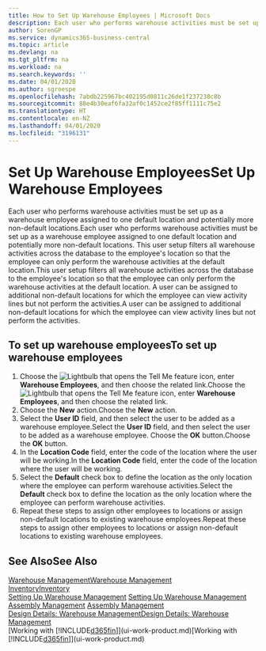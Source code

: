 ```yaml
---
title: How to Set Up Warehouse Employees | Microsoft Docs
description: Each user who performs warehouse activities must be set up as a warehouse employee assigned to one default location and potentially more non-default locations.
author: SorenGP
ms.service: dynamics365-business-central
ms.topic: article
ms.devlang: na
ms.tgt_pltfrm: na
ms.workload: na
ms.search.keywords: ''
ms.date: 04/01/2020
ms.author: sgroespe
ms.openlocfilehash: 7abdb225967bc402195d0811c26de1f237238c8b
ms.sourcegitcommit: 88e4b30eaf6fa32af0c1452ce2f85ff1111c75e2
ms.translationtype: HT
ms.contentlocale: en-NZ
ms.lasthandoff: 04/01/2020
ms.locfileid: "3196131"
---
```

# <a name="set-up-warehouse-employees"></a><span data-ttu-id="e5899-103">Set Up Warehouse Employees</span><span class="sxs-lookup"><span data-stu-id="e5899-103">Set Up Warehouse Employees</span></span>
<span data-ttu-id="e5899-104">Each user who performs warehouse activities must be set up as a warehouse employee assigned to one default location and potentially more non-default locations.</span><span class="sxs-lookup"><span data-stu-id="e5899-104">Each user who performs warehouse activities must be set up as a warehouse employee assigned to one default location and potentially more non-default locations.</span></span> <span data-ttu-id="e5899-105">This user setup filters all warehouse activities across the database to the employee's location so that the employee can only perform the warehouse activities at the default location.</span><span class="sxs-lookup"><span data-stu-id="e5899-105">This user setup filters all warehouse activities across the database to the employee's location so that the employee can only perform the warehouse activities at the default location.</span></span> <span data-ttu-id="e5899-106">A user can be assigned to additional non-default locations for which the employee can view activity lines but not perform the activities.</span><span class="sxs-lookup"><span data-stu-id="e5899-106">A user can be assigned to additional non-default locations for which the employee can view activity lines but not perform the activities.</span></span>

## <a name="to-set-up-warehouse-employees"></a><span data-ttu-id="e5899-107">To set up warehouse employees</span><span class="sxs-lookup"><span data-stu-id="e5899-107">To set up warehouse employees</span></span>  
1.  <span data-ttu-id="e5899-108">Choose the ![Lightbulb that opens the Tell Me feature](media/ui-search/search_small.png "Tell me what you want to do") icon, enter **Warehouse Employees**, and then choose the related link.</span><span class="sxs-lookup"><span data-stu-id="e5899-108">Choose the ![Lightbulb that opens the Tell Me feature](media/ui-search/search_small.png "Tell me what you want to do") icon, enter **Warehouse Employees**, and then choose the related link.</span></span>  
2. <span data-ttu-id="e5899-109">Choose the **New** action.</span><span class="sxs-lookup"><span data-stu-id="e5899-109">Choose the **New** action.</span></span>  
3. <span data-ttu-id="e5899-110">Select the **User ID** field, and then select the user to be added as a warehouse employee.</span><span class="sxs-lookup"><span data-stu-id="e5899-110">Select the **User ID** field, and then select the user to be added as a warehouse employee.</span></span> <span data-ttu-id="e5899-111">Choose the **OK** button.</span><span class="sxs-lookup"><span data-stu-id="e5899-111">Choose the **OK** button.</span></span>  
6.  <span data-ttu-id="e5899-112">In the **Location Code** field, enter the code of the location where the user will be working.</span><span class="sxs-lookup"><span data-stu-id="e5899-112">In the **Location Code** field, enter the code of the location where the user will be working.</span></span>  
7.  <span data-ttu-id="e5899-113">Select the **Default** check box to define the location as the only location where the employee can perform warehouse activities.</span><span class="sxs-lookup"><span data-stu-id="e5899-113">Select the **Default** check box to define the location as the only location where the employee can perform warehouse activities.</span></span>  
8.  <span data-ttu-id="e5899-114">Repeat these steps to assign other employees to locations or assign non-default locations to existing warehouse employees.</span><span class="sxs-lookup"><span data-stu-id="e5899-114">Repeat these steps to assign other employees to locations or assign non-default locations to existing warehouse employees.</span></span>  

## <a name="see-also"></a><span data-ttu-id="e5899-115">See Also</span><span class="sxs-lookup"><span data-stu-id="e5899-115">See Also</span></span>  
[<span data-ttu-id="e5899-116">Warehouse Management</span><span class="sxs-lookup"><span data-stu-id="e5899-116">Warehouse Management</span></span>](warehouse-manage-warehouse.md)  
[<span data-ttu-id="e5899-117">Inventory</span><span class="sxs-lookup"><span data-stu-id="e5899-117">Inventory</span></span>](inventory-manage-inventory.md)  
<span data-ttu-id="e5899-118">[Setting Up Warehouse Management](warehouse-setup-warehouse.md)   </span><span class="sxs-lookup"><span data-stu-id="e5899-118">[Setting Up Warehouse Management](warehouse-setup-warehouse.md)   </span></span>  
<span data-ttu-id="e5899-119">[Assembly Management](assembly-assemble-items.md)  </span><span class="sxs-lookup"><span data-stu-id="e5899-119">[Assembly Management](assembly-assemble-items.md)  </span></span>  
[<span data-ttu-id="e5899-120">Design Details: Warehouse Management</span><span class="sxs-lookup"><span data-stu-id="e5899-120">Design Details: Warehouse Management</span></span>](design-details-warehouse-management.md)  
<span data-ttu-id="e5899-121">[Working with [!INCLUDE[d365fin](includes/d365fin_md.md)]](ui-work-product.md)</span><span class="sxs-lookup"><span data-stu-id="e5899-121">[Working with [!INCLUDE[d365fin](includes/d365fin_md.md)]](ui-work-product.md)</span></span>  
